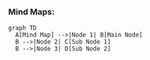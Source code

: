 
### Mind Maps:

```mermaid
graph TD
  A[Mind Map] -->|Node 1| B[Main Node]
  B -->|Node 2| C[Sub Node 1]
  B -->|Node 3| D[Sub Node 2]
``````
